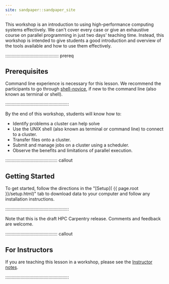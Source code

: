 ```yaml
---
site: sandpaper::sandpaper_site
---
```


This workshop is an introduction to using high-performance computing systems
effectively. We can't cover every case or give an exhaustive course on parallel
programming in just two days' teaching time. Instead, this workshop is intended
to give students a good introduction and overview of the tools available and
how to use them effectively.

::::::::::::::::::::::::::::::::::::::::::  prereq

## Prerequisites

Command line experience is necessary for this lesson. We recommend the
participants to go through
[shell-novice](https://swcarpentry.github.io/shell-novice/), if new to the
command line (also known as terminal or shell).


::::::::::::::::::::::::::::::::::::::::::::::::::

By the end of this workshop, students will know how to:

- Identify problems a cluster can help solve
- Use the UNIX shell (also known as terminal or command line) to
  connect to a cluster.
- Transfer files onto a cluster.
- Submit and manage jobs on a cluster using a scheduler.
- Observe the benefits and limitations of parallel execution.

:::::::::::::::::::::::::::::::::::::::::  callout

## Getting Started

To get started, follow the directions in the "[Setup](
{{ page.root }}/setup.html)" tab to download data to your computer and follow
any installation instructions.


::::::::::::::::::::::::::::::::::::::::::::::::::

Note that this is the draft HPC Carpentry release. Comments and feedback are
welcome.

:::::::::::::::::::::::::::::::::::::::::  callout

## For Instructors

If you are teaching this lesson in a workshop, please see the
[Instructor notes](instructors/instructor-notes.md).


::::::::::::::::::::::::::::::::::::::::::::::::::
